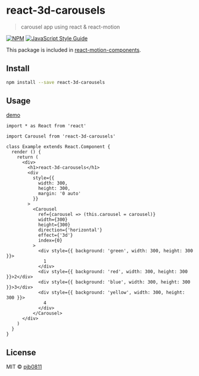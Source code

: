 # react-3d-carousels

> carousel app using react &amp; react-motion

[![NPM](https://img.shields.io/npm/v/react-3d-carousels.svg)](https://www.npmjs.com/package/react-3d-carousels) [![JavaScript Style Guide](https://img.shields.io/badge/code_style-standard-brightgreen.svg)](https://standardjs.com)

This package is included in [react-motion-components](https://github.com/pjb0811/react-motion-components).

## Install

```bash
npm install --save react-3d-carousels
```

## Usage

[demo](https://codesandbox.io/s/v0p43q2wy)

```tsx
import * as React from 'react'

import Carousel from 'react-3d-carousels'

class Example extends React.Component {
  render () {
    return (
      <div>
        <h1>react-3d-carousels</h1>
        <div
          style={{
            width: 300,
            height: 300,
            margin: '0 auto'
          }}
        >
          <Carousel
            ref={carousel => (this.carousel = carousel)}
            width={300}
            height={300}
            direction={'horizontal'}
            effect={'3d'}
            index={0}
          >
            <div style={{ background: 'green', width: 300, height: 300 }}>
              1
            </div>
            <div style={{ background: 'red', width: 300, height: 300 }}>2</div>
            <div style={{ background: 'blue', width: 300, height: 300 }}>3</div>
            <div style={{ background: 'yellow', width: 300, height: 300 }}>
              4
            </div>
          </Carousel>
      </div>
    )
  }
}
```

## License

MIT © [pjb0811](https://github.com/pjb0811)
